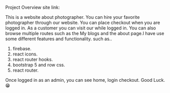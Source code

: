 Project Overview site link:

This is a website about photographer. You can hire your favorite photographer through our website. You can place checkout when you are logged in. As a customer you can visit our  while logged in. You can also browse multiple routes such as the My blogs and the about page.I have use some  different features and functionality. such as..

1. firebase. 
2. react icons.
3. react router hooks.
4.  bootstrap 5 and row css.
5. react router.

Once logged in as an admin, you can see home, login checkout. Good Luck. 😁